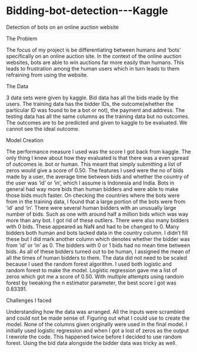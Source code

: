 # Bidding-bot-detection---Kaggle
Detection of bots on an online auction website

The Problem

The focus of my project is be differentiating between humans and ‘bots’ specifically on an online auction site. In the context of the online auction websites, bots are able to win auctions far more easily than humans. This leads to frustration among the human users which in turn leads to them refraining from using the website. 

The Data

3 data sets were given by kaggle. 
Bid data has all the bids made by the users.
The training data has the bidder IDs, the outcome(whether the particular ID was found to be a bot or not), the payment and address.
The testing data has all the same columns as the training data but no outcomes. The outcomes are to be predicted and given to kaggle to be evaluated. We cannot see the ideal outcome.

Model Creation

The performance measure I used was the score I got back from kaggle.
The only thing I knew about how they evaluated is that there was a even spread of outcomes ie. bot or human. This meant that simply submitting a list of zeros would give a score of 0.50.
The features I used were the no of bids made by a user, the average time between bids and whether the country of the user was ‘id’ or ‘in’, which I assume is Indonesia and India.
Bots in general had way more bids than human bidders and were able to make those bids much faster.
On checking the countries where the bots were from in the training data, I found that a large portion of the bots were from ‘id’ and ‘in’.
There were several human bidders with an unusually large number of bids. Such as one with around half a million bids which was way more than any bot. I got rid of these outliers.
There were also many bidders with 0 bids. These appeared as NaN and had to be changed to 0.
Many bidders both human and bots lacked data in the country column. I didn’t fill these but I did mark another column which denotes whether the bidder was from ‘id’ or ‘in’ as 0.
The bidders with 0 or 1 bids had no mean time between bids. As all of these bidders turned out to be human, I assigned the mean of all the times of human bidders to them.
The data did not need to be scaled because I used the random forest algorithm.
I used both logistic and random forest to make the model. 
Logistic regression gave me a list of zeros which got me a score of 0.50.
With multiple attempts using random forest by tweaking the n estimator parameter, the best score I got was 0.83391.

Challenges I faced

Understanding how the data was arranged. All the inputs were scrambled and could not be made sense of.
Figuring out what I could use to create the model. None of the columns given originally were used in the final model.
I initially used logistic regression and when I got a lost of zeros as the output I rewrote the code. This happened twice before I decided to use random forest.
Using the bid data alongside the bidder data was tricky as well.
